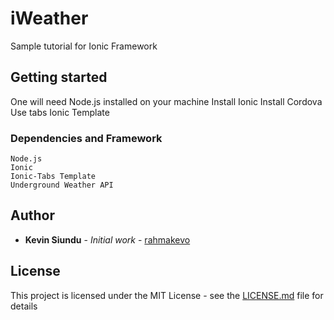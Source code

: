 # iWeather

Sample tutorial for Ionic Framework

## Getting started

One will need Node.js installed on your machine
Install Ionic
Install Cordova
Use tabs Ionic Template

### Dependencies and Framework

```
Node.js
Ionic
Ionic-Tabs Template
Underground Weather API
```

## Author

* **Kevin Siundu** - *Initial work* - [rahmakevo](https://github.com/rahmakevo)

## License

This project is licensed under the MIT License - see the [LICENSE.md](LICENSE.md) file for details

